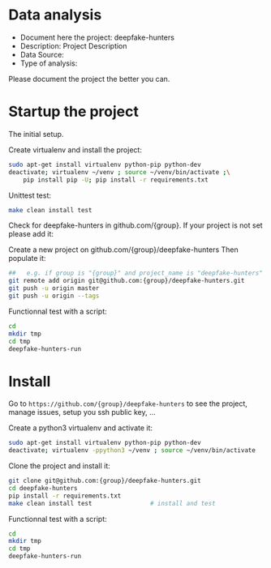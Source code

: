 # Data analysis
- Document here the project: deepfake-hunters
- Description: Project Description
- Data Source:
- Type of analysis:

Please document the project the better you can.

# Startup the project

The initial setup.

Create virtualenv and install the project:
```bash
sudo apt-get install virtualenv python-pip python-dev
deactivate; virtualenv ~/venv ; source ~/venv/bin/activate ;\
    pip install pip -U; pip install -r requirements.txt
```

Unittest test:
```bash
make clean install test
```

Check for deepfake-hunters in github.com/{group}. If your project is not set please add it:

Create a new project on github.com/{group}/deepfake-hunters
Then populate it:

```bash
##   e.g. if group is "{group}" and project_name is "deepfake-hunters"
git remote add origin git@github.com:{group}/deepfake-hunters.git
git push -u origin master
git push -u origin --tags
```

Functionnal test with a script:

```bash
cd
mkdir tmp
cd tmp
deepfake-hunters-run
```

# Install

Go to `https://github.com/{group}/deepfake-hunters` to see the project, manage issues,
setup you ssh public key, ...

Create a python3 virtualenv and activate it:

```bash
sudo apt-get install virtualenv python-pip python-dev
deactivate; virtualenv -ppython3 ~/venv ; source ~/venv/bin/activate
```

Clone the project and install it:

```bash
git clone git@github.com:{group}/deepfake-hunters.git
cd deepfake-hunters
pip install -r requirements.txt
make clean install test                # install and test
```
Functionnal test with a script:

```bash
cd
mkdir tmp
cd tmp
deepfake-hunters-run
```
